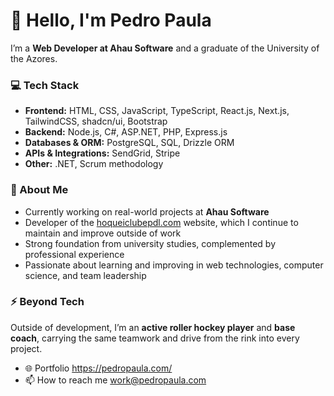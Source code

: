 # 👋 Hello, I'm Pedro Paula

I’m a **Web Developer at Ahau Software** and a graduate of the University of the Azores.

### 💻 Tech Stack
- **Frontend:** HTML, CSS, JavaScript, TypeScript, React.js, Next.js, TailwindCSS, shadcn/ui, Bootstrap
- **Backend:** Node.js, C#, ASP.NET, PHP, Express.js
- **Databases & ORM:** PostgreSQL, SQL, Drizzle ORM
- **APIs & Integrations:** SendGrid, Stripe
- **Other:** .NET, Scrum methodology

### 🚀 About Me
- Currently working on real-world projects at **Ahau Software**
- Developer of the [hoqueiclubepdl.com](https://hoqueiclubepdl.com) website, which I continue to maintain and improve outside of work
- Strong foundation from university studies, complemented by professional experience
- Passionate about learning and improving in web technologies, computer science, and team leadership

### ⚡ Beyond Tech  
Outside of development, I’m an **active roller hockey player** and **base coach**, carrying the same teamwork and drive from the rink into every project.


- 🌐 Portfolio https://pedropaula.com/
- 📫 How to reach me work@pedropaula.com

<!---
PedroRicoPaula/PedroRicoPaula is a ✨ special ✨ repository because its `README.md` (this file) appears on your GitHub profile.
You can click the Preview link to take a look at your changes.
--->
